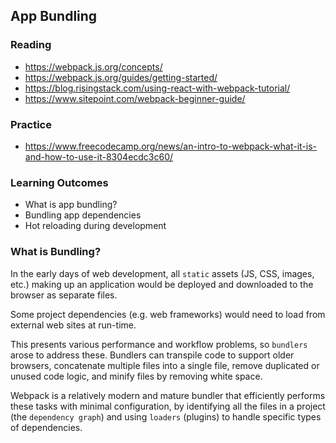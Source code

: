 ## App Bundling

### Reading

- https://webpack.js.org/concepts/
- https://webpack.js.org/guides/getting-started/
- https://blog.risingstack.com/using-react-with-webpack-tutorial/ 
- https://www.sitepoint.com/webpack-beginner-guide/

### Practice

- https://www.freecodecamp.org/news/an-intro-to-webpack-what-it-is-and-how-to-use-it-8304ecdc3c60/


### Learning Outcomes

- What is app bundling?
- Bundling app dependencies
- Hot reloading during development

### What is Bundling?

In the early days of web development, all `static` assets (JS, CSS, images, etc.) making up an application would be deployed and downloaded to the browser as separate files. 

Some project dependencies (e.g. web frameworks) would need to load from external web sites at run-time.

This presents various performance and workflow problems, so `bundlers` arose to address these. Bundlers can transpile code to support older browsers, concatenate multiple files into a single file, remove duplicated or unused code logic, and minify files by removing white space.

Webpack is a relatively modern and mature bundler that efficiently performs these tasks with minimal configuration, by identifying all the files in a project (the `dependency graph`) and using `loaders` (plugins) to handle specific types of dependencies.


